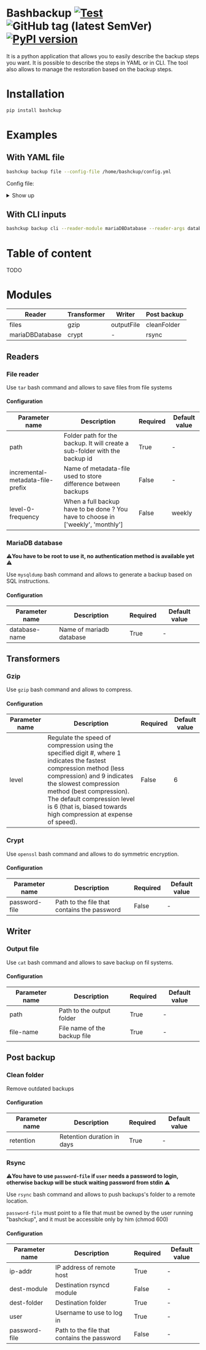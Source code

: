 # Bashbackup [![Test](https://github.com/remi-angenieux/bashckup/actions/workflows/test.yml/badge.svg)](https://github.com/remi-angenieux/bashckup/actions/workflows/test.yml) ![GitHub tag (latest SemVer)](https://img.shields.io/github/v/tag/remi-angenieux/bashckup) [![PyPI version](https://badge.fury.io/py/bashckup.svg)](https://badge.fury.io/py/bashckup)

It is a python application that allows you to easily describe the backup steps you want. It is possible to describe the
steps in YAML or in CLI. The tool also allows to manage the restoration based on the backup steps.

# Installation

```bash
pip install bashckup
```

# Examples

## With YAML file

```bash
bashckup backup file --config-file /home/bashckup/config.yml
```

Config file:
<details>
    <summary>Show up</summary>

```yaml
---
- name: Backup MariaDB database
  id: backup-maria-db2
  reader:
    module: mariaDBDatabase
    args:
      database-name: "myDatabase"
  transformers:
    - gzip
    - crypt:
        args:
          password-file: password-safe.txt
  writer:
    module: outputFile
    args:
      path: ./
      file-name: output.sql.gz
- name: Backup website folder
  id: backup-website
  reader:
    module: files
    args:
      path: testfolder/
      incremental-metadata-file-prefix: tar-snap
      level-0-frequency: 'weekly'
  transformers:
    - gzip:
        args:
          level: 9
  writer:
    module: outputFile
    args:
      path: ./
      file-name: backup.tar.gz
  post-backup:
    - rsync:
        args:
          ip-addr: 10.8.0.1
          dest-module: test
          dest-folder: bck
          user: user
    - cleanFolder:
        args:
          retention: 31

```

</details>

## With CLI inputs

```bash
bashckup backup cli --reader-module mariaDBDatabase --reader-args database-name='myDatabase' --transformer-module gzip --transformer-args nop --transformer-module crypt --transformer-args password-file=password-safe.txt  --writer-module outputFile --writer-args path='.' file-name='output.sql.gz'
```

# Table of content

TODO

# Modules

| Reader          | Transformer | Writer     | Post backup |
|-----------------|-------------|------------|-------------|
| files           | gzip        | outputFile | cleanFolder |
| mariaDBDatabase | crypt       | -          | rsync       |

## Readers

### File reader

Use `tar` bash command and allows to save files from file systems

#### Configuration

| Parameter name                   | Description                                                                      | Required | Default value |
|----------------------------------|----------------------------------------------------------------------------------|----------|---------------|
| path                             | Folder path for the backup. It will create a sub-folder with the backup id       | True     | -             |
| incremental-metadata-file-prefix | Name of metadata-file used to store difference between backups                   | False    | -             |
| level-0-frequency                | When a full backup have to be done ? You have to choose in ['weekly', 'monthly'] | False    | weekly        |

### MariaDB database

⚠️**You have to be root to use it, no authentication method is available yet** ⚠️

Use `mysqldump` bash command and allows to generate a backup based on SQL instructions.

#### Configuration

| Parameter name | Description              | Required | Default value |
|----------------|--------------------------|----------|---------------|
| database-name  | Name of mariadb database | True     | -             |

## Transformers

### Gzip

Use `gzip` bash command and allows to compress.

#### Configuration

| Parameter name | Description                                                                                                                                                                                                                                                                                              | Required | Default value |
|----------------|----------------------------------------------------------------------------------------------------------------------------------------------------------------------------------------------------------------------------------------------------------------------------------------------------------|----------|---------------|
| level          | Regulate the speed of compression using the specified digit #, where 1 indicates the fastest compression method (less compression) and 9 indicates the slowest compression method (best compression). The default compression level is 6 (that is, biased towards high compression at expense of speed). | False    | 6             |

### Crypt

Use `openssl` bash command and allows to do symmetric encryption.

#### Configuration

| Parameter name | Description                                 | Required | Default value |
|----------------|---------------------------------------------|----------|---------------|
| password-file  | Path to the file that contains the password | False    | -             |

## Writer

### Output file

Use `cat` bash command and allows to save backup on fil systems.

#### Configuration

| Parameter name | Description                  | Required | Default value |
|----------------|------------------------------|----------|---------------|
| path           | Path to the output folder    | True     | -             |
| file-name      | File name of the backup file | True     | -             |

## Post backup

### Clean folder

Remove outdated backups

#### Configuration

| Parameter name | Description                | Required | Default value |
|----------------|----------------------------|----------|---------------|
| retention      | Retention duration in days | True     | -             |

### Rsync

⚠️**You have to use `password-file` if `user` needs a password to login, otherwise backup will be stuck waiting password
from stdin** ⚠️

Use `rsync` bash command and allows to push backups's folder to a remote location.

`password-file` must point to a file that must be owned by the user running "bashckup", and it must be accessible only
by him (chmod 600)

#### Configuration

| Parameter name | Description                                 | Required | Default value |
|----------------|---------------------------------------------|----------|---------------|
| ip-addr        | IP address of remote host                   | True     | -             |
| dest-module    | Destination rsyncd module                   | False    | -             |
| dest-folder    | Destination folder                          | True     | -             |
| user           | Username to use to log in                   | True     | -             |
| password-file  | Path to the file that contains the password | False    | -             |
